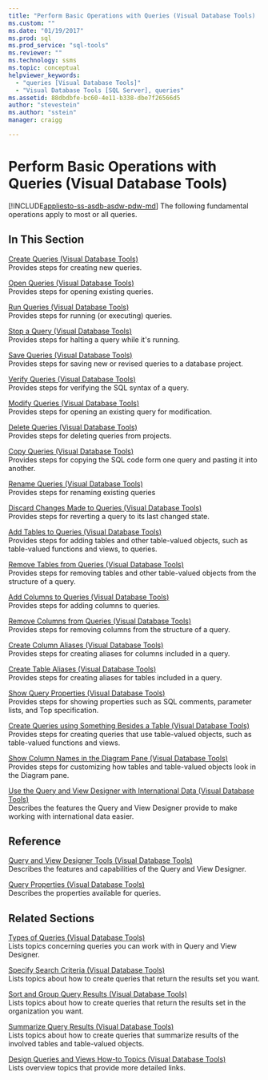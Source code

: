 ```yaml
---
title: "Perform Basic Operations with Queries (Visual Database Tools) | Microsoft Docs"
ms.custom: ""
ms.date: "01/19/2017"
ms.prod: sql
ms.prod_service: "sql-tools"
ms.reviewer: ""
ms.technology: ssms
ms.topic: conceptual
helpviewer_keywords: 
  - "queries [Visual Database Tools]"
  - "Visual Database Tools [SQL Server], queries"
ms.assetid: 88dbdbfe-bc60-4e11-b338-dbe7f26566d5
author: "stevestein"
ms.author: "sstein"
manager: craigg

---
```

# Perform Basic Operations with Queries (Visual Database Tools)
[!INCLUDE[appliesto-ss-asdb-asdw-pdw-md](../../includes/appliesto-ss-asdb-asdw-pdw-md.md)]
The following fundamental operations apply to most or all queries.  
  
## In This Section  
[Create Queries &#40;Visual Database Tools&#41;](../../ssms/visual-db-tools/create-queries-visual-database-tools.md)  
Provides steps for creating new queries.  
  
[Open Queries &#40;Visual Database Tools&#41;](../../ssms/visual-db-tools/open-queries-visual-database-tools.md)  
Provides steps for opening existing queries.  
  
[Run Queries &#40;Visual Database Tools&#41;](../../ssms/visual-db-tools/run-queries-visual-database-tools.md)  
Provides steps for running (or executing) queries.  
  
[Stop a Query &#40;Visual Database Tools&#41;](../../ssms/visual-db-tools/stop-a-query-visual-database-tools.md)  
Provides steps for halting a query while it's running.  
  
[Save Queries &#40;Visual Database Tools&#41;](../../ssms/visual-db-tools/save-queries-visual-database-tools.md)  
Provides steps for saving new or revised queries to a database project.  
  
[Verify Queries &#40;Visual Database Tools&#41;](../../ssms/visual-db-tools/verify-queries-visual-database-tools.md)  
Provides steps for verifying the SQL syntax of a query.  
  
[Modify Queries &#40;Visual Database Tools&#41;](../../ssms/visual-db-tools/modify-queries-visual-database-tools.md)  
Provides steps for opening an existing query for modification.  
  
[Delete Queries &#40;Visual Database Tools&#41;](../../ssms/visual-db-tools/delete-queries-visual-database-tools.md)  
Provides steps for deleting queries from projects.  
  
[Copy Queries &#40;Visual Database Tools&#41;](../../ssms/visual-db-tools/copy-queries-visual-database-tools.md)  
Provides steps for copying the SQL code form one query and pasting it into another.  
  
[Rename Queries &#40;Visual Database Tools&#41;](../../ssms/visual-db-tools/rename-queries-visual-database-tools.md)  
Provides steps for renaming existing queries  
  
[Discard Changes Made to Queries &#40;Visual Database Tools&#41;](../../ssms/visual-db-tools/discard-changes-made-to-queries-visual-database-tools.md)  
Provides steps for reverting a query to its last changed state.  
  
[Add Tables to Queries &#40;Visual Database Tools&#41;](../../ssms/visual-db-tools/add-tables-to-queries-visual-database-tools.md)  
Provides steps for adding tables and other table-valued objects, such as table-valued functions and views, to queries.  
  
[Remove Tables from Queries &#40;Visual Database Tools&#41;](../../ssms/visual-db-tools/remove-tables-from-queries-visual-database-tools.md)  
Provides steps for removing tables and other table-valued objects from the structure of a query.  
  
[Add Columns to Queries &#40;Visual Database Tools&#41;](../../ssms/visual-db-tools/add-columns-to-queries-visual-database-tools.md)  
Provides steps for adding columns to queries.  
  
[Remove Columns from Queries &#40;Visual Database Tools&#41;](../../ssms/visual-db-tools/remove-columns-from-queries-visual-database-tools.md)  
Provides steps for removing columns from the structure of a query.  
  
[Create Column Aliases &#40;Visual Database Tools&#41;](../../ssms/visual-db-tools/create-column-aliases-visual-database-tools.md)  
Provides steps for creating aliases for columns included in a query.  
  
[Create Table Aliases &#40;Visual Database Tools&#41;](../../ssms/visual-db-tools/create-table-aliases-visual-database-tools.md)  
Provides steps for creating aliases for tables included in a query.  
  
[Show Query Properties &#40;Visual Database Tools&#41;](../../ssms/visual-db-tools/show-query-properties-visual-database-tools.md)  
Provides steps for showing properties such as SQL comments, parameter lists, and Top specification.  
  
[Create Queries using Something Besides a Table &#40;Visual Database Tools&#41;](../../ssms/visual-db-tools/create-queries-using-something-besides-a-table-visual-database-tools.md)  
Provides steps for creating queries that use table-valued objects, such as table-valued functions and views.  
  
[Show Column Names in the Diagram Pane &#40;Visual Database Tools&#41;](../../ssms/visual-db-tools/show-column-names-in-the-diagram-pane-visual-database-tools.md)  
Provides steps for customizing how tables and table-valued objects look in the Diagram pane.  
  
[Use the Query and View Designer with International Data &#40;Visual Database Tools&#41;](../../ssms/visual-db-tools/use-the-query-and-view-designer-with-international-data-visual-database-tools.md)  
Describes the features the Query and View Designer provide to make working with international data easier.  
  
## Reference  
[Query and View Designer Tools &#40;Visual Database Tools&#41;](../../ssms/visual-db-tools/query-and-view-designer-tools-visual-database-tools.md)  
Describes the features and capabilities of the Query and View Designer.  
  
[Query Properties &#40;Visual Database Tools&#41;](../../ssms/visual-db-tools/query-properties-visual-database-tools.md)  
Describes the properties available for queries.  
  
## Related Sections  
[Types of Queries &#40;Visual Database Tools&#41;](../../ssms/visual-db-tools/types-of-queries-visual-database-tools.md)  
Lists topics concerning queries you can work with in Query and View Designer.  
  
[Specify Search Criteria &#40;Visual Database Tools&#41;](../../ssms/visual-db-tools/specify-search-criteria-visual-database-tools.md)  
Lists topics about how to create queries that return the results set you want.  
  
[Sort and Group Query Results &#40;Visual Database Tools&#41;](../../ssms/visual-db-tools/sort-and-group-query-results-visual-database-tools.md)  
Lists topics about how to create queries that return the results set in the organization you want.  
  
[Summarize Query Results &#40;Visual Database Tools&#41;](../../ssms/visual-db-tools/summarize-query-results-visual-database-tools.md)  
Lists topics about how to create queries that summarize results of the involved tables and table-valued objects.  
  
[Design Queries and Views How-to Topics &#40;Visual Database Tools&#41;](../../ssms/visual-db-tools/design-queries-and-views-how-to-topics-visual-database-tools.md)  
Lists overview topics that provide more detailed links.  
  
